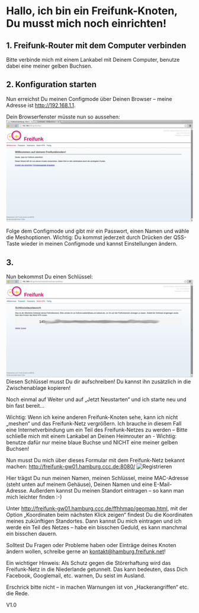 # Hallo, ich bin ein Freifunk-Knoten, Du musst mich noch einrichten!

## 1. Freifunk-Router mit dem Computer verbinden
Bitte verbinde mich mit einem Lankabel mit Deinem Computer, benutze dabei eine meiner gelben Buchsen.

## 2. Konfiguration starten
Nun erreichst Du meinen Configmode über Deinen Browser – meine Adresse ist <http://192.168.1.1>.

Dein Browserfenster müsste nun so aussehen:
![Start](./start.jpg "So geht's los")

Folge dem Configmode und gibt mir ein Passwort, einen Namen und wähle die Meshoptionen.
Wichtig: Du kommst jederzeit durch Drücken der QSS-Taste wieder in meinen Configmode und kannst Einstellungen ändern.

## 3. 
Nun bekommst Du einen Schlüssel:
![Schlüssel](./schluessel.jpg)
Diesen Schlüssel musst Du dir aufschreiben! Du kannst ihn zusätzlich in die Zwischenablage kopieren!

Noch einmal auf Weiter und auf „Jetzt Neustarten“ und ich starte neu und bin fast bereit...




Wichtig: Wenn ich keine anderen Freifunk-Knoten sehe, kann ich nicht „meshen“ und das Freifunk-Netz vergrößern. Ich brauche in diesem Fall eine Internetverbindung um ein Teil des Freifunk-Netzes zu werden – Bitte schließe mich mit einem Lankabel an Deinen Heimrouter an - 
Wichtig: benutze dafür nur meine blaue Buchse und NICHT eine meiner gelben Buchsen!

Nun musst Du mich über dieses Formular mit dem Freifunk-Netz bekannt machen:
<http://freifunk-gw01.hamburg.ccc.de:8080/>
![Registrieren](./formular.jpg)


Hier trägst Du nun meinen Namen, meinen Schlüssel, meine MAC-Adresse (steht unten auf meinem Gehäuse), Deinen Namen und eine E-Mail-Adresse. Außerdem kannst Du meinen Standort eintragen – so kann man mich leichter finden :-) 

Unter http://freifunk-gw01.hamburg.ccc.de/ffhhmap/geomap.html, mit der Option „Koordinaten beim nächsten Klick zeigen“ findest Du die Koordinaten meines zukünftigen Standortes.
Dann kannst Du mich eintragen und ich werde ein Teil des Netzes – habe ein bisschen Geduld,
es kann manchmal ein bisschen dauern.

Solltest Du Fragen oder Probleme haben oder Einträge deines Knoten ändern wollen,
schreibe gerne an <kontakt@hamburg.freifunk.net>!

Ein wichtiger Hinweis: Als Schutz gegen die Störerhaftung wird das Freifunk-Netz in die Niederlande getunnelt. Das kann bedeuten, dass Dich Facebook, Googlemail, etc. warnen, Du seist im Ausland.

Erschrick bitte nicht – in machen Warnungen ist von „Hackerangriffen“ etc. die Rede.  


V1.0
